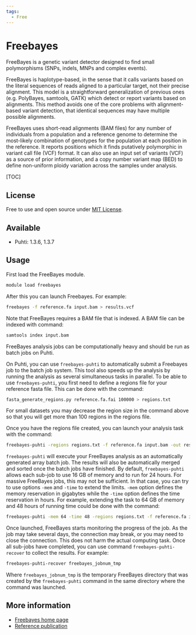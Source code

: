 ```yaml
---
tags:
  - Free
---
```


# Freebayes

FreeBayes is a genetic variant detector designed to find small polymorphisms (SNPs, indels, MNPs and complex events).

FreeBayes is haplotype-based, in the sense that it calls variants based on the literal sequences of reads aligned to a particular target, not their precise alignment. This model is a straightforward generalization of previous ones (e.g. PolyBayes, samtools, GATK) which detect or report variants based on alignments. This method avoids one of the core problems with alignment-based variant detection, that identical sequences may have multiple possible alignments.

FreeBayes uses short-read alignments (BAM files) for any number of individuals from a population and a reference genome to determine the most-likely combination of genotypes for the population at each position in the reference. It reports positions which it finds putatively polymorphic in variant call file (VCF) format. It can also use an input set of variants (VCF) as a source of prior information, and a copy number variant map (BED) to define non-uniform ploidy variation across the samples under analysis.

[TOC]

## License

Free to use and open source under [MIT License](https://raw.githubusercontent.com/freebayes/freebayes/master/LICENSE).

## Available

* Puhti: 1.3.6, 1.3.7

## Usage

First load the FreeBayes module.

```bash
module load freebayes
```

After this you can launch Freebayes. For example:

```bash
freebayes -f reference.fa input.bam > results.vcf
```

Note that FreeBayes requires a BAM file that is indexed. A BAM file can be indexed with command:

```bash
samtools index input.bam
```

FreeBayes analysis jobs can be computationally heavy and should be run as batch jobs on Puhti.

On Puhti, you can use `freebayes-puhti` to automatically submit a Freebayes job to the batch job system.
This tool also speeds up the analysis by running the analysis as several simultaneous tasks in parallel.
To be able to use `freebayes-puhti`, you first need to define a regions file for your reference fasta file.
This can be done with the command:

```bash
fasta_generate_regions.py reference.fa.fai 100000 > regions.txt
```

For small datasets you may decrease the region size in the command above so that you will get more than 100 regions in the regions file.

Once you have the regions file created, you can launch your analysis task with the command:

```bash
freebayes-puhti -regions regions.txt -f reference.fa input.bam -out results.vcf
```

`freebayes-puhti` will execute your FreeBayes analysis as an automatically generated array batch job. The results will also be automatically merged and sorted once the batch jobs have finished. By default, `freebayes-puhti` allows each sub-job to use 16 GB of memory and to run for 24 hours. For massive FreeBayes jobs, this may not be sufficient. In that case, you can try to use options `-mem` and `-time` to extend the limits. `-mem` option 
defines the memory reservation in gigabytes while the `-time` option defines the time reservation in hours. For example, extending the task to 64 GB of memory and 48 hours of running time could be done with the command:

```bash
freebayes-puhti -mem 64 -time 48 -regions regions.txt -f reference.fa input.bam -out results.vcf
```

Once launched, FreeBayes starts monitoring the progress of the job. As the job may take several days, the connection
may break, or you may need to close the connection. This does not harm the actual computing task. Once all sub-jobs have completed, you can use command `freebayes-puhti-recover` to collect the results. For example:

```bash
freebayes-puhti-recover freebayes_jobnum_tmp 
```

Where `freebayes_jobnum_tmp` is the temporary FreeBayes directory that was created by the `freebayes-puhti` command in the same directory where the command was launched.

## More information

* [Freebayes home page](https://github.com/ekg/freebayes/blob/master/README.md)
* [Reference publication](https://arxiv.org/abs/1207.3907)
